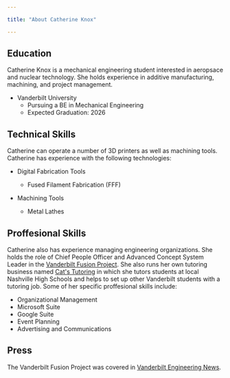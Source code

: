 ```yaml
---

title: "About Catherine Knox"

---
```


## Education

Catherine Knox is a mechanical engineering student interested in aeropsace and nuclear technology. She holds experience in additive manufacturing, machining, and project management. 

* Vanderbilt University 
  * Pursuing a BE in Mechanical Engineering
  * Expected Graduation: 2026

## Technical Skills

Catherine can operate a number of 3D printers as well as machining tools. Catherine has experience with the following technologies:

* Digital Fabrication Tools
  * Fused Filament Fabrication (FFF)
   
* Machining Tools
  * Metal Lathes

## Proffesional Skills

Catherine also has experience managing engineering organizations. She holds the role of Chief People Officer and Advanced Concept System Leader in the [Vanderbilt Fusion Project](https://www.vanderbiltfusion.org/). She also runs her own tutoring business named [Cat's Tutoring](https://catstutoring.squarespace.com/) in which she tutors students at local Nashville High Schools and helps to set up other Vanderbilt students with a tutoring job. Some of her specific proffesional skills include:

* Organizational Management
* Microsoft Suite
* Google Suite
* Event Planning
* Advertising and Communications

## Press 

The Vanderbilt Fusion Project was covered in [Vanderbilt Engineering News](https://engineering.vanderbilt.edu/news/2023/little-sphere-big-power-students-work-to-build-miniature-fusion-reactor/).


